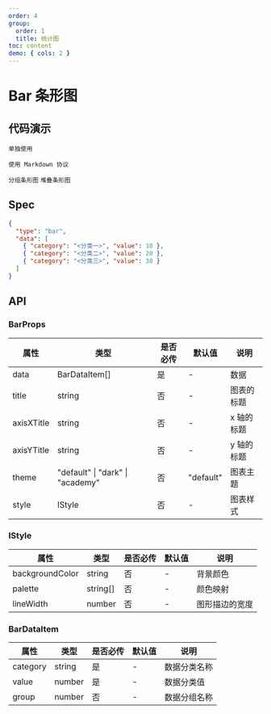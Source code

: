 ```yaml
---
order: 4
group:
  order: 1
  title: 统计图
toc: content
demo: { cols: 2 }
---
```


# Bar 条形图

## 代码演示

<code src="./demos/common">单独使用</code>

<code src="./demos/markdown">使用 Markdown 协议</code>

<code src="./demos/group" description="在 data 中传入额外的字段，并且设置 group 为 true">分组条形图</code>
<code src="./demos/stack" description="在 data 中传入额外的字段，并且设置 stack 为 true">堆叠条形图 </code>

## Spec

```json
{
  "type": "bar",
  "data": [
    { "category": "<分类一>", "value": 10 },
    { "category": "<分类二>", "value": 20 },
    { "category": "<分类三>", "value": 30 }
  ]
}
```

## API

### BarProps

| 属性       | 类型                                     | 是否必传 | 默认值    | 说明       |
| ---------- | ---------------------------------------- | -------- | --------- | ---------- |
| data       | BarDataItem[]                            | 是       | -         | 数据       |
| title      | string                                   | 否       | -         | 图表的标题 |
| axisXTitle | string                                   | 否       | -         | x 轴的标题 |
| axisYTitle | string                                   | 否       | -         | y 轴的标题 |
| theme      | "default" &#124; "dark" &#124; "academy" | 否       | "default" | 图表主题   |
| style      | IStyle                                   | 否       | -         | 图表样式   |

### IStyle

| 属性            | 类型     | 是否必传 | 默认值 | 说明           |
| --------------- | -------- | -------- | ------ | -------------- |
| backgroundColor | string   | 否       | -      | 背景颜色       |
| palette         | string[] | 否       | -      | 颜色映射       |
| lineWidth       | number   | 否       | -      | 图形描边的宽度 |

### BarDataItem

| 属性     | 类型   | 是否必传 | 默认值 | 说明         |
| -------- | ------ | -------- | ------ | ------------ |
| category | string | 是       | -      | 数据分类名称 |
| value    | number | 是       | -      | 数据分类值   |
| group    | number | 否       | -      | 数据分组名称 |
